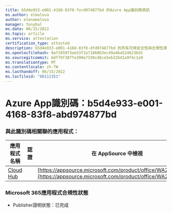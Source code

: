 ```yaml
---
title: b5d4e933-e001-4168-83f8-ford974877bd 的Azure App識別碼資訊
ms.author: elmalova
author: elenamalova
manager: tonybal
ms.date: 06/15/2022
ms.topic: article
ms.service: attestation
certification_type: attested
description: b5d4e933-e001-4168-83f8-dfd974877bd 的所有可用安全性與合規性資訊。
ms.openlocfilehash: 0af1959f3ae53f2a7186063ec49a4ba5248236d2
ms.sourcegitcommit: 6df79f38ffe390e7339cd6ce5eb32641a9f4c1a9
ms.translationtype: MT
ms.contentlocale: zh-TW
ms.lasthandoff: 06/15/2022
ms.locfileid: "66111351"
---
```

# <a name="azure-app-id-b5d4e933-e001-4168-83f8-abdd974877bd"></a>Azure App識別碼：b5d4e933-e001-4168-83f8-abd974877bd


### <a name="apps-associated-with-this-id"></a>與此識別碼相關聯的應用程式：
| **應用程式名稱** | **認證** | **在 AppSource 中檢視** |
|--------------|---------------|-----------------------|
| [Cloud Hub](../forward/WA200003034.md) |  | [https://appsource.microsoft.com/product/office/WA200003034](https://appsource.microsoft.com/product/office/WA200003034) |

### <a name="microsoft-365-app-compliance-status"></a>Microsoft 365應用程式合規性狀態
- Publisher證明狀態：已完成
